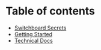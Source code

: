 # Table of contents

* [Switchboard Secrets](README.md)
* [Getting Started](getting-started.md)
* [Technical Docs](technical-docs.md)
